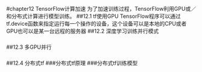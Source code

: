 #chapter12 TensorFlow计算加速
为了加速训练过程，TensorFlow利用GPU或／和分布式计算进行模型训练。
##12.1 tf使用GPU
TensorFlow程序可以通过tf.device函数来指定运行每一个操作的设备，这个设备可以是本地的CPU或者GPU也可以是某一台远程的服务器
##12.2 深度学习训练并行模式
#####
##12.3 多GPU并行
###
##12.4 分布式tf
###分布式tf原理
###分布式tf训练模型
##
#####
#####
#####
#####
#####
#####
#####
#####
#####
#####
#####
#####
#####
#####
#####
#####
#####
###